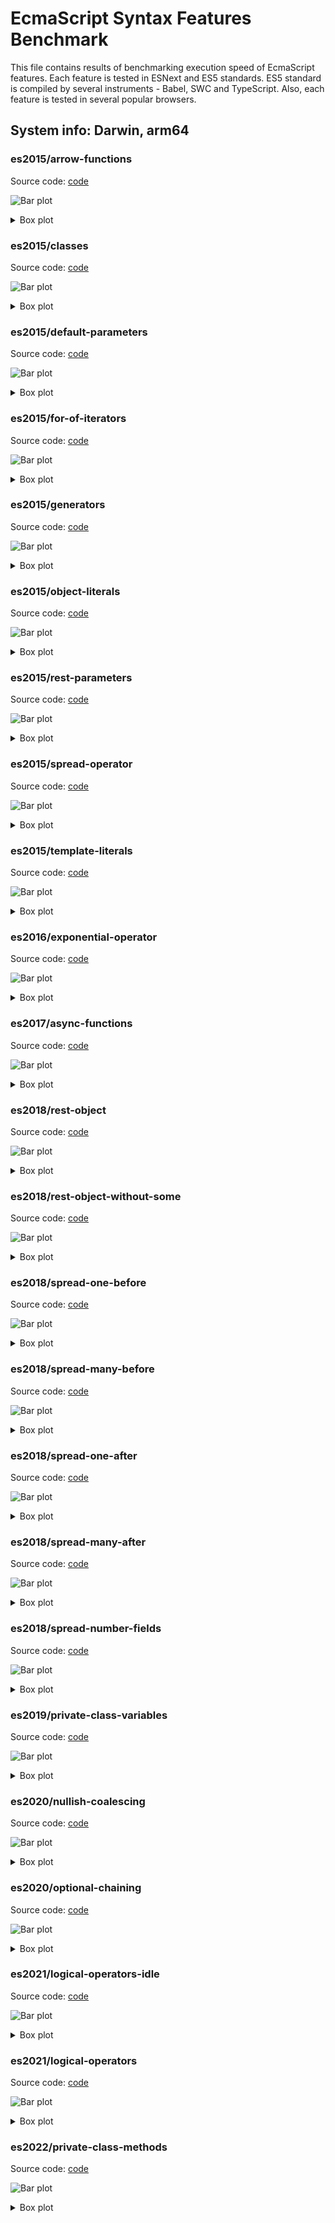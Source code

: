 # EcmaScript Syntax Features Benchmark

This file contains results of benchmarking execution speed of
EcmaScript features. Each feature is tested in ESNext and ES5
standards. ES5 standard is compiled by several instruments -
Babel, SWC and TypeScript. Also, each feature is tested in
several popular browsers.
## System info: Darwin, arm64

### es2015/arrow-functions

Source code: [code](../src/es2015/arrow-functions.ts)

![Bar plot](./execution/plots/bars/es2015/arrow-functions.png)


<details>
  <summary>
    Box plot
  </summary>
  <img alt="Box plot" src="./execution/plots/boxes/es2015/arrow-functions.png">
</details>


### es2015/classes

Source code: [code](../src/es2015/classes.ts)

![Bar plot](./execution/plots/bars/es2015/classes.png)


<details>
  <summary>
    Box plot
  </summary>
  <img alt="Box plot" src="./execution/plots/boxes/es2015/classes.png">
</details>


### es2015/default-parameters

Source code: [code](../src/es2015/default-parameters.ts)

![Bar plot](./execution/plots/bars/es2015/default-parameters.png)


<details>
  <summary>
    Box plot
  </summary>
  <img alt="Box plot" src="./execution/plots/boxes/es2015/default-parameters.png">
</details>


### es2015/for-of-iterators

Source code: [code](../src/es2015/for-of-iterators.ts)

![Bar plot](./execution/plots/bars/es2015/for-of-iterators.png)


<details>
  <summary>
    Box plot
  </summary>
  <img alt="Box plot" src="./execution/plots/boxes/es2015/for-of-iterators.png">
</details>


### es2015/generators

Source code: [code](../src/es2015/generators.ts)

![Bar plot](./execution/plots/bars/es2015/generators.png)


<details>
  <summary>
    Box plot
  </summary>
  <img alt="Box plot" src="./execution/plots/boxes/es2015/generators.png">
</details>


### es2015/object-literals

Source code: [code](../src/es2015/object-literals.ts)

![Bar plot](./execution/plots/bars/es2015/object-literals.png)


<details>
  <summary>
    Box plot
  </summary>
  <img alt="Box plot" src="./execution/plots/boxes/es2015/object-literals.png">
</details>


### es2015/rest-parameters

Source code: [code](../src/es2015/rest-parameters.ts)

![Bar plot](./execution/plots/bars/es2015/rest-parameters.png)


<details>
  <summary>
    Box plot
  </summary>
  <img alt="Box plot" src="./execution/plots/boxes/es2015/rest-parameters.png">
</details>


### es2015/spread-operator

Source code: [code](../src/es2015/spread-operator.ts)

![Bar plot](./execution/plots/bars/es2015/spread-operator.png)


<details>
  <summary>
    Box plot
  </summary>
  <img alt="Box plot" src="./execution/plots/boxes/es2015/spread-operator.png">
</details>


### es2015/template-literals

Source code: [code](../src/es2015/template-literals.ts)

![Bar plot](./execution/plots/bars/es2015/template-literals.png)


<details>
  <summary>
    Box plot
  </summary>
  <img alt="Box plot" src="./execution/plots/boxes/es2015/template-literals.png">
</details>


### es2016/exponential-operator

Source code: [code](../src/es2016/exponential-operator.ts)

![Bar plot](./execution/plots/bars/es2016/exponential-operator.png)


<details>
  <summary>
    Box plot
  </summary>
  <img alt="Box plot" src="./execution/plots/boxes/es2016/exponential-operator.png">
</details>


### es2017/async-functions

Source code: [code](../src/es2017/async-functions.ts)

![Bar plot](./execution/plots/bars/es2017/async-functions.png)


<details>
  <summary>
    Box plot
  </summary>
  <img alt="Box plot" src="./execution/plots/boxes/es2017/async-functions.png">
</details>


### es2018/rest-object

Source code: [code](../src/es2018/rest-object.ts)

![Bar plot](./execution/plots/bars/es2018/rest-object.png)


<details>
  <summary>
    Box plot
  </summary>
  <img alt="Box plot" src="./execution/plots/boxes/es2018/rest-object.png">
</details>


### es2018/rest-object-without-some

Source code: [code](../src/es2018/rest-object-without-some.ts)

![Bar plot](./execution/plots/bars/es2018/rest-object-without-some.png)


<details>
  <summary>
    Box plot
  </summary>
  <img alt="Box plot" src="./execution/plots/boxes/es2018/rest-object-without-some.png">
</details>


### es2018/spread-one-before

Source code: [code](../src/es2018/spread-one-before.ts)

![Bar plot](./execution/plots/bars/es2018/spread-one-before.png)


<details>
  <summary>
    Box plot
  </summary>
  <img alt="Box plot" src="./execution/plots/boxes/es2018/spread-one-before.png">
</details>


### es2018/spread-many-before

Source code: [code](../src/es2018/spread-many-before.ts)

![Bar plot](./execution/plots/bars/es2018/spread-many-before.png)


<details>
  <summary>
    Box plot
  </summary>
  <img alt="Box plot" src="./execution/plots/boxes/es2018/spread-many-before.png">
</details>


### es2018/spread-one-after

Source code: [code](../src/es2018/spread-one-after.ts)

![Bar plot](./execution/plots/bars/es2018/spread-one-after.png)


<details>
  <summary>
    Box plot
  </summary>
  <img alt="Box plot" src="./execution/plots/boxes/es2018/spread-one-after.png">
</details>


### es2018/spread-many-after

Source code: [code](../src/es2018/spread-many-after.ts)

![Bar plot](./execution/plots/bars/es2018/spread-many-after.png)


<details>
  <summary>
    Box plot
  </summary>
  <img alt="Box plot" src="./execution/plots/boxes/es2018/spread-many-after.png">
</details>


### es2018/spread-number-fields

Source code: [code](../src/es2018/spread-number-fields.ts)

![Bar plot](./execution/plots/bars/es2018/spread-number-fields.png)


<details>
  <summary>
    Box plot
  </summary>
  <img alt="Box plot" src="./execution/plots/boxes/es2018/spread-number-fields.png">
</details>


### es2019/private-class-variables

Source code: [code](../src/es2019/private-class-variables.ts)

![Bar plot](./execution/plots/bars/es2019/private-class-variables.png)


<details>
  <summary>
    Box plot
  </summary>
  <img alt="Box plot" src="./execution/plots/boxes/es2019/private-class-variables.png">
</details>


### es2020/nullish-coalescing

Source code: [code](../src/es2020/nullish-coalescing.ts)

![Bar plot](./execution/plots/bars/es2020/nullish-coalescing.png)


<details>
  <summary>
    Box plot
  </summary>
  <img alt="Box plot" src="./execution/plots/boxes/es2020/nullish-coalescing.png">
</details>


### es2020/optional-chaining

Source code: [code](../src/es2020/optional-chaining.ts)

![Bar plot](./execution/plots/bars/es2020/optional-chaining.png)


<details>
  <summary>
    Box plot
  </summary>
  <img alt="Box plot" src="./execution/plots/boxes/es2020/optional-chaining.png">
</details>


### es2021/logical-operators-idle

Source code: [code](../src/es2021/logical-operators-idle.ts)

![Bar plot](./execution/plots/bars/es2021/logical-operators-idle.png)


<details>
  <summary>
    Box plot
  </summary>
  <img alt="Box plot" src="./execution/plots/boxes/es2021/logical-operators-idle.png">
</details>


### es2021/logical-operators

Source code: [code](../src/es2021/logical-operators.ts)

![Bar plot](./execution/plots/bars/es2021/logical-operators.png)


<details>
  <summary>
    Box plot
  </summary>
  <img alt="Box plot" src="./execution/plots/boxes/es2021/logical-operators.png">
</details>


### es2022/private-class-methods

Source code: [code](../src/es2022/private-class-methods.ts)

![Bar plot](./execution/plots/bars/es2022/private-class-methods.png)


<details>
  <summary>
    Box plot
  </summary>
  <img alt="Box plot" src="./execution/plots/boxes/es2022/private-class-methods.png">
</details>


